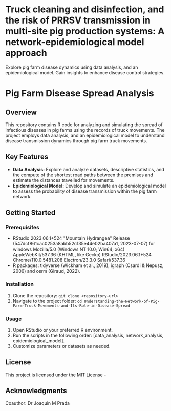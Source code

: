 # Truck cleaning and disinfection, and the risk of PRRSV transmission in multi-site pig production systems: A network-epidemiological model approach 
Explore pig farm disease dynamics using data analysis, and an epidemiological model. Gain insights to enhance disease control strategies.
# Pig Farm Disease Spread Analysis

## Overview

This repository contains R code for analyzing and simulating the spread of infectious diseases in pig farms using the records of truck movements. The project employs data analysis, and an epidemiological model to understand disease transmission dynamics through pig farm truck movements.

## Key Features

- **Data Analysis:** Explore and analyze datasets, descriptive statistics, and the compute of the shortest road paths between the premises and estimate the distances travelled for movements. 
- **Epidemiological Model:** Develop and simulate an epidemiological model to assess the probability of disease transmission within the pig farm network.

## Getting Started

### Prerequisites

- RStudio 2023.06.1+524 "Mountain Hydrangea" Release (547dcf861cac0253a8abb52c135e44e02ba407a1, 2023-07-07) for windows
Mozilla/5.0 (Windows NT 10.0; Win64; x64) AppleWebKit/537.36 (KHTML, like Gecko) RStudio/2023.06.1+524 Chrome/110.0.5481.208 Electron/23.3.0 Safari/537.36
- R packages: tidyverse  (Wickham et al., 2019), igraph (Csardi & Nepusz, 2006) and osrm (Giraud, 2022). 

### Installation

1. Clone the repository: `git clone <repository-url>`
2. Navigate to the project folder: `cd Understanding-the-Network-of-Pig-Farm-Truck-Movements-and-Its-Role-in-Disease-Spread
`

### Usage

1. Open RStudio or your preferred R environment.
2. Run the scripts in the following order: [data_analysis, network_analysis, epidemiological_model].
3. Customize parameters or datasets as needed.


## License

This project is licensed under the MIT License - 

## Acknowledgments

Coauthor: Dr Joaquin M Prada

